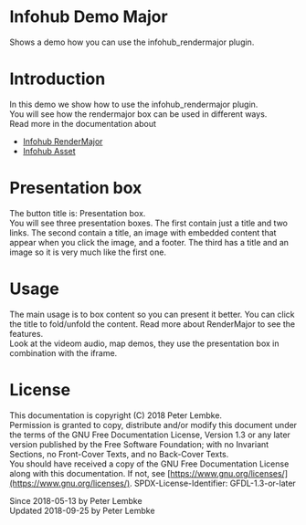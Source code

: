 # Infohub Demo Major
Shows a demo how you can use the infohub_rendermajor plugin.  

# Introduction
In this demo we show how to use the infohub_rendermajor plugin.  
You will see how the rendermajor box can be used in different ways.  
Read more in the documentation about  

- [Infohub RenderMajor](plugin,infohub_rendermajor)
- [Infohub Asset](plugin,infohub_asset)

# Presentation box
The button title is: Presentation box.  
You will see three presentation boxes. The first contain just a title and two links. The second contain a title, an image with embedded content that appear when you click the image, and a footer. The third has a title and an image so it is very much like the first one.  

# Usage
The main usage is to box content so you can present it better. You can click the title to fold/unfold the content. Read more about RenderMajor to see the features.  
Look at the videom audio, map demos, they use the presentation box in combination with the iframe.  

# License
This documentation is copyright (C) 2018 Peter Lembke.  
Permission is granted to copy, distribute and/or modify this document under the terms of the GNU Free Documentation License, Version 1.3 or any later version published by the Free Software Foundation; with no Invariant Sections, no Front-Cover Texts, and no Back-Cover Texts.  
You should have received a copy of the GNU Free Documentation License along with this documentation. If not, see [https://www.gnu.org/licenses/](https://www.gnu.org/licenses/).  SPDX-License-Identifier: GFDL-1.3-or-later  

Since 2018-05-13 by Peter Lembke  
Updated 2018-09-25 by Peter Lembke  
